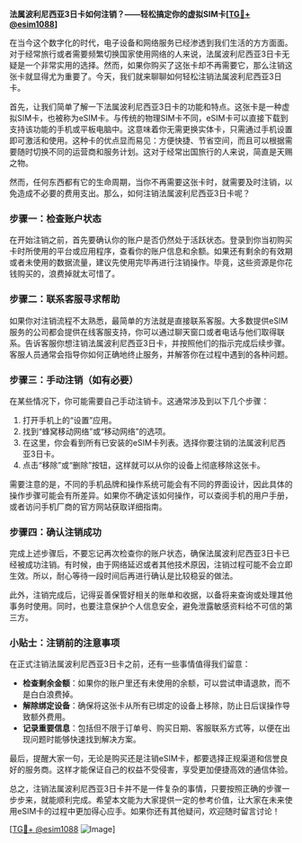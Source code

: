 **法属波利尼西亚3日卡如何注销？——轻松搞定你的虚拟SIM卡[[TG💪+ @esim1088](https://t.me/s/esim1088)]**

在当今这个数字化的时代，电子设备和网络服务已经渗透到我们生活的方方面面。对于经常旅行或者需要频繁切换国家使用网络的人来说，法属波利尼西亚3日卡无疑是一个非常实用的选择。然而，如果你购买了这张卡却不再需要它，那么注销这张卡就显得尤为重要了。今天，我们就来聊聊如何轻松注销法属波利尼西亚3日卡。

首先，让我们简单了解一下法属波利尼西亚3日卡的功能和特点。这张卡是一种虚拟SIM卡，也被称为eSIM卡。与传统的物理SIM卡不同，eSIM卡可以直接下载到支持该功能的手机或平板电脑中。这意味着你无需更换实体卡，只需通过手机设置即可激活和使用。这种卡的优点显而易见：方便快捷、节省空间，而且可以根据需要随时切换不同的运营商和服务计划。这对于经常出国旅行的人来说，简直是天赐之物。

然而，任何东西都有它的生命周期，当你不再需要这张卡时，就需要及时注销，以免造成不必要的费用支出。那么，如何注销法属波利尼西亚3日卡呢？

### 步骤一：检查账户状态

在开始注销之前，首先要确认你的账户是否仍然处于活跃状态。登录到你当初购买卡时所使用的平台或应用程序，查看你的账户信息和余额。如果还有剩余的有效期或者未使用的数据流量，建议先使用完毕再进行注销操作。毕竟，这些资源是你花钱购买的，浪费掉就太可惜了。

### 步骤二：联系客服寻求帮助

如果你对注销流程不太熟悉，最简单的方法就是直接联系客服。大多数提供eSIM服务的公司都会提供在线客服支持，你可以通过聊天窗口或者电话与他们取得联系。告诉客服你想注销法属波利尼西亚3日卡，并按照他们的指示完成后续步骤。客服人员通常会指导你如何正确地终止服务，并解答你在过程中遇到的各种问题。

### 步骤三：手动注销（如有必要）

在某些情况下，你可能需要自己手动注销卡。这通常涉及到以下几个步骤：

1. 打开手机上的“设置”应用。
2. 找到“蜂窝移动网络”或“移动网络”的选项。
3. 在这里，你会看到所有已安装的eSIM卡列表。选择你要注销的法属波利尼西亚3日卡。
4. 点击“移除”或“删除”按钮，这样就可以从你的设备上彻底移除这张卡。

需要注意的是，不同的手机品牌和操作系统可能会有不同的界面设计，因此具体的操作步骤可能会有所差异。如果你不确定该如何操作，可以查阅手机的用户手册，或者访问手机厂商的官方网站获取详细指南。

### 步骤四：确认注销成功

完成上述步骤后，不要忘记再次检查你的账户状态，确保法属波利尼西亚3日卡已经被成功注销。有时候，由于网络延迟或者其他技术原因，注销过程可能不会立即生效。所以，耐心等待一段时间后再进行确认是比较稳妥的做法。

此外，注销完成后，记得妥善保管好相关的账单和收据，以备将来查询或处理其他事务时使用。同时，也要注意保护个人信息安全，避免泄露敏感资料给不可信的第三方。

### 小贴士：注销前的注意事项

在正式注销法属波利尼西亚3日卡之前，还有一些事情值得我们留意：

- **检查剩余金额**：如果你的账户里还有未使用的余额，可以尝试申请退款，而不是白白浪费掉。
- **解除绑定设备**：确保将这张卡从所有已绑定的设备上移除，防止日后误操作导致额外费用。
- **记录重要信息**：包括但不限于订单号、购买日期、客服联系方式等，以便在出现问题时能够快速找到解决方案。

最后，提醒大家一句，无论是购买还是注销eSIM卡，都要选择正规渠道和信誉良好的服务商。这样才能保证自己的权益不受侵害，享受更加便捷高效的通信体验。

总之，注销法属波利尼西亚3日卡并不是一件复杂的事情，只要按照正确的步骤一步步来，就能顺利完成。希望本文能为大家提供一定的参考价值，让大家在未来使用eSIM卡的过程中更加得心应手。如果你还有其他疑问，欢迎随时留言讨论！

[[TG💪+ @esim1088](https://t.me/s/esim1088) ![Image](https://i.postimg.cc/4NQfJmqS/Snipaste-2025-05-13-00-14-12.png)]